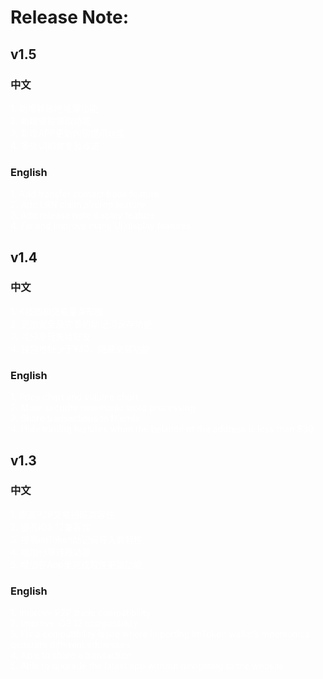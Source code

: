 # Release Note:
## v1.5
### 中文
<font color=white> 1. 新增转账地址簿功能 </font>  
<font color=white> 2. 新增空投领取功能 </font>  
<font color=white> 3. 新增APP更新内容提示功能 </font>  
<font color=white> 4. 多处UI的修复及改进 </font>  

### English
<font color=white> 1. Add transfer contact book feature </font>  
<font color=white> 2. Add LRN claim airdrop feature </font>  
<font color=white> 3. Add release note display feature </font>  
<font color=white> 4. Fix and improve many UI display features </font>  

## v1.4
### 中文
<font color=white> 1. K线图和交易量条形图 </font>  
<font color=white> 2. 更加安全及完善的助记词保存功能 </font>  
<font color=white> 3. 可分享转账给好友 </font>  
<font color=white> 4. 钱包地址少于¥30，隐藏交易功能 </font>  

### English
<font color=white> 1. Price chart and volume chart </font>  
<font color=white> 2. More security mnemonic word processing </font>  
<font color=white> 3. Share transactions to friends </font>  
<font color=white> 4. Hide trading features when the balance of the address is less than $30. </font>  

## v1.3
### 中文
<font color=white> 1. 提高P2P交易扫码兼容性 </font>  
<font color=white> 2. 提高iOS 12兼容性 </font>  
<font color=white> 3. 提高imToken助记词导入兼容性 </font>  
<font color=white> 4. 增加分享转账功能 </font>  
<font color=white> 5. 增加在App里完成软件更新功能 </font>  

### English
<font color=white> 1. Improve P2P trade compatibility </font>  
<font color=white> 2. Improve iOS 12 compatibility </font>  
<font color=white> 3. Fix a compatibility issue where importing imToken wallet’s mnemonics generate different addresses </font>  
<font color=white> 4. Able to share a transaction </font>  
<font color=white> 5. Able to upgrade the latest app without navigating to the website </font>  
